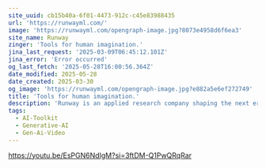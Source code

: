 ```yaml
---
site_uuid: cb15b40a-6f01-4473-912c-c45e83988435
url: 'https://runwayml.com/'
image: 'https://runwayml.com/opengraph-image.jpg?8073e4958d6f6ea3'
site_name: Runway
zinger: 'Tools for human imagination.'
jina_last_request: '2025-03-09T06:45:12.101Z'
jina_error: 'Error occurred'
og_last_fetch: '2025-05-28T16:00:56.364Z'
date_modified: 2025-05-28
date_created: 2025-03-30
og_image: 'https://runwayml.com/opengraph-image.jpg?e882a5e6ef272749'
title: 'Tools for human imagination.'
description: 'Runway is an applied research company shaping the next era of art, entertainment and human creativity.'
tags:
  - AI-Toolkit
  - Generative-AI
  - Gen-Ai-Video
---
```


https://youtu.be/EsPGN6NdIgM?si=3ftDM-Q1PwQRqRar
